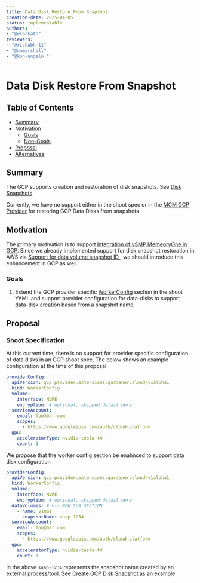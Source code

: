 ```yaml
---
title: Data Disk Restore From Snapshot
creation-date: 2025-04-05
status: implementable
authors:
- "@elankath"
reviewers:
- "@rishabh-11"
- "@unmarshall"
- "@kon-angelo "
---
```


# Data Disk Restore From Snapshot

## Table of Contents

- [Summary](#summary)
- [Motivation](#motivation)
    - [Goals](#goals)
    - [Non-Goals](#non-goals)
- [Proposal](#proposal)
- [Alternatives](#alternatives)

## Summary

The GCP supports creation and restoration of disk snapshots. See [Disk Snapshots](https://cloud.google.com/compute/docs/disks/snapshots)

Currently, we have no support either in the shoot spec or in the [MCM GCP Provider](https://github.com/gardener/machine-controller-manager-provider-gcp) for restoring GCP Data Disks from snapshots

## Motivation
The primary motivation is to support [Integration of vSMP MemeoryOne in GCP](https://github.com/gardener/gardener-extension-provider-gcp/issues/695). 
Since we already implemented support for disk snapshot restoration in AWS via [Support for data volume snapshot ID ](https://github.com/gardener/gardener-extension-provider-aws/pull/112), we should introduce this enhancement
in GCP as well.

### Goals

1. Extend the GCP provider specific [WorkerConfig](https://github.com/gardener/gardener-extension-provider-gcp/blob/master/docs/usage/usage.md) section in the shoot YAML and support provider configuration for data-disks to support data-disk creation based from a snapshot name.
 

## Proposal

### Shoot Specification

At this current time, there is no support for provider specific configuration of data disks in an GCP shoot spec.
The below shows an example configuration at the time of this proposal:
```yaml
providerConfig:
  apiVersion: gcp.provider.extensions.gardener.cloud/v1alpha1
  kind: WorkerConfig
  volume:
    interface: NVME
    encryption: # optional, skipped detail here
  serviceAccount:
    email: foo@bar.com
    scopes:
      - https://www.googleapis.com/auth/cloud-platform
  gpu:
    acceleratorType: nvidia-tesla-t4
    count: 1
```
We propose that the worker config section be enahnced to support data disk configuration
```yaml
providerConfig:
  apiVersion: gcp.provider.extensions.gardener.cloud/v1alpha1
  kind: WorkerConfig
  volume:
    interface: NVME
    encryption: # optional, skipped detail here
  dataVolumes: # <-- NEW SUB_SECTION
    - name: vsmp1
      snapshotName: snap-1234
  serviceAccount:
    email: foo@bar.com
    scopes:
      - https://www.googleapis.com/auth/cloud-platform
  gpu:
    acceleratorType: nvidia-tesla-t4
    count: 1
```

In the above `snap-1234` represents the snapshot name created by an external process/tool.
See [Create GCP Disk Snapshot](https://cloud.google.com/compute/docs/disks/create-snapshots#create_snapshots) as an example.

